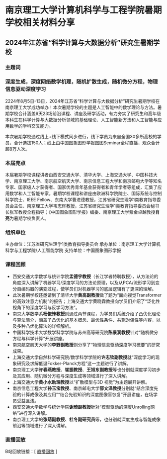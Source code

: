 # 南京理工大学计算机科学与工程学院暑期学校相关材料分享
## 2024年江苏省“科学计算与大数据分析”研究生暑期学校
### 主题词
### 深度生成，深度网络数学机理，随机扩散生成，随机微分方程，物理信息驱动深度学习
2224年8月5日-13日，2024年江苏省“科学计算与大数据分析”研究生暑期学校在南京理工大学成功举办！本次暑期学校的主题是人工智能中的数学理论与方法。暑期学校合计涵盖9天23场前沿课程、讲座及研学活动，有力夯实了研究生和高年级本科生在科学计算与大数据分析领域的基础理论、人工智能新方法和人工智能与应用数学的学科交叉能力。

本次暑期学校通过线上+线下模式同步进行，线下学员为来自全国30多所高校的学员，合计选拔150人；线上由中国图象图形学报图图Seminar全程直播，观众合计超8万人次。
### 本届亮点
本届暑期学校课程讲者由西安交通大学、清华大学、上海交通大学、中国科技大学、南京理工大学、南京航空航天大学、南京信息工程大学和南京邮电大学等知名专家、国家级人才获得者、国家优秀青年基金获得者和青年学者等组成，汇集了应用数学和人工智能专家。暑期学校课程和讲座由欧洲科学院院士、国际系统与控制科学院士、IEEE Fellow、东南大学曹进德教授，江苏省研究生理学1类教育指导委员会主任、南京理工大学韦志辉教授，江苏省研究生理学1类教育指导委员会秘书长张军教授全程指导；《中国图象图形学报》编委、南京理工大学紫金卓越教授**肖亮**为暑期学校负责人。
### 组织单位
主办单位：江苏省研究生理学1类教育指导委员会
承办单位：南京理工大学计算机科学与工程学院/人工智能学院
支持单位：中国图象图形学报
### 课程回顾
- 西安交通大学数学与统计学院**孟德宇教授**（长江学者特聘教授），从方法论的角度深入讲解了机器学习/深度学习的方法论原理，以及从PCA/流形学习到变分自编码器的演变过程，使学员们对机器学习的底层逻辑有了更深的理解。
- 此次暑期学校还邀请到了清华大学**黄高副教授**做了题为“面向视觉Transformer的高效注意力机制”的报告；上海交通大学黄晓霖教授向学员们介绍了“泛化性视角下的深度学习与反学习方法”。
- 南京大学数学系**杨俊锋教授**则通过两节课程，为学员们系统介绍了凸优化理论与算法简介，涵盖了凸优化的基本概念、最优性条件、共轭对偶性等内容，以及多种凸优化算法的详细解析。
- 中国科学技术大学数学科学学院与苏州高等研究院**陈景润教授**针对“随机微分方程与科学计算“开展讲座。
- 南京航空航天大学的**李野副教授**则分享了“物理信息驱动深度学习概要”的研究成果。
- 上海交通大学自然科学研究院/数学科学学院的**许志钦副教授**就“深度学习的现象研究及求解低温Fokker-Planck方程”这一主题进行了讲解。
- 南京理工大学**许春燕教授**、**崔振教授**、**王旭东副教授**等也分别就深度学习初步及其应用、随机微分方程与深度生成等领域进行了深入讲解。
- 上海交通大学**黄小水助理教授**以“扩散模型与3D 视觉”为主题展开讲解。
- 南京信息工程大学**孙玉宝教授**、南京邮电大学**邵文泽教授**分别就“结合深度先验的计算成像及其应用”“结合先验知识的深度图像盲恢复”开展讲座，在场学员受益匪浅。
- 西安交通大学数学与统计学院**谢琦副教授**针对“模型驱动的深度Unrolling网络”进行深入讲解。
- 南京理工大学的**张萌副教授**、**杜冬副研究员**等，也分别就深度生成与智能成像前沿等领域进行了深入讲解。
### 直播回放
B站回放链接：[ [直播回放](https://space.bilibili.com/27032291/channel/collectiondetail?sid=3660418) ]



